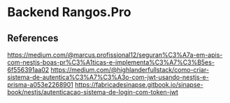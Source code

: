 # Backend Rangos.Pro

## References

<https://medium.com/@marcus.profissional12/seguran%C3%A7a-em-apis-com-nestjs-boas-pr%C3%A1ticas-e-implementa%C3%A7%C3%B5es-6f556391aa02>
<https://medium.com/@highlanderfullstack/como-criar-sistema-de-autentica%C3%A7%C3%A3o-com-jwt-usando-nestjs-e-prisma-a053e2268901>
<https://fabricadesinapse.gitbook.io/sinapse-book/nestjs/autenticacao-sistema-de-login-com-token-jwt>

